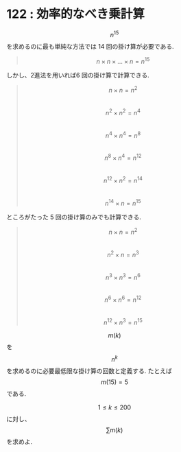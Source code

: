 # 122 : 効率的なべき乗計算

$$n^{15}$$を求めるのに最も単純な方法では 14 回の掛け算が必要である.

> $$n × n × \dots × n = n^{15}$$

しかし、2進法を用いれば6 回の掛け算で計算できる.

> $$n × n = n^2$$  
> $$n^2 × n^2 = n^4$$  
> $$n^4 × n^4 = n^8$$  
> $$n^8 × n^4 = n^{12}$$  
> $$n^{12} × n^2 = n^{14}$$  
> $$n^{14} × n = n^{15}$$

ところがたった 5 回の掛け算のみでも計算できる.

> $$n × n = n^2$$  
> $$n^2 × n = n^3$$  
> $$n^3 × n^3 = n^6$$  
> $$n^6 × n^6 = n^{12}$$  
> $$n^{12} × n^3 = n^{15}$$

$$m(k)$$を$$n^k$$を求めるのに必要最低限な掛け算の回数と定義する. たとえば$$m(15)=5$$である.

$$1 ≤ k ≤ 200$$に対し、$$\sum m(k)$$を求めよ.

